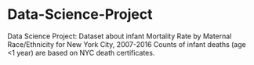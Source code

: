 # Data-Science-Project
Data Science Project: Dataset about infant Mortality Rate by Maternal Race/Ethnicity for New York City, 2007-2016  Counts of infant deaths (age &lt;1 year) are based on NYC death certificates.
